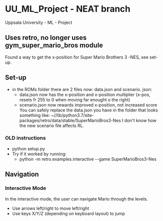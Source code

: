 # UU_ML_Project - NEAT branch
Uppsala University - ML - Project


## Uses retro, no longer uses gym_super_mario_bros module 
Found a way to get the x-position for  Super Mario Brothers 3 -NES, see set-up. 

## Set-up
- in the ROMs folder there are 2 files now: data.json and scenario. json:
    - data.json now has the x-position and x-position multiplier (x-pos, resets fr 255 to 0 when moving far enought o the right)
    - scenario.json now rewards improved x-position, not increased score
    You can safely replace the data.json you have in the folder that looks something like: ~/<ENVIRONMENT>/lib/python3.7/site-packages/retro/data/stable/SuperMarioBros3-Nes
I don't know how the new scenario file affects RL.

### OLD instructions
-  python setup.py
- Try if it worked by running:
    - python -m retro.examples.interactive --game SuperMarioBros3-Nes

## Navigation
### Interactive Mode 
In the interactive mode, the user can navigate Mario through the levels.
- Use arrows left/right to move left/right
- Use keys X/Y/Z (depending on keyboard layout) to jump

